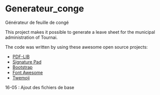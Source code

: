 # Generateur_conge
Générateur de feuille de congé

This project makes it possible to generate a leave sheet for the municipal administration of Tournai.

The code was written by using these awesome open source projects:

- [PDF-LIB](https://pdf-lib.js.org/)
- [Signature Pad](https://github.com/szimek/signature_pad)
- [Bootstrap](https://getbootstrap.com/)
- [Font Awesome](https://fontawesome.com/license)
- [Twemoji](https://twemoji.twitter.com/)


16-05 : Ajout des fichiers de base
